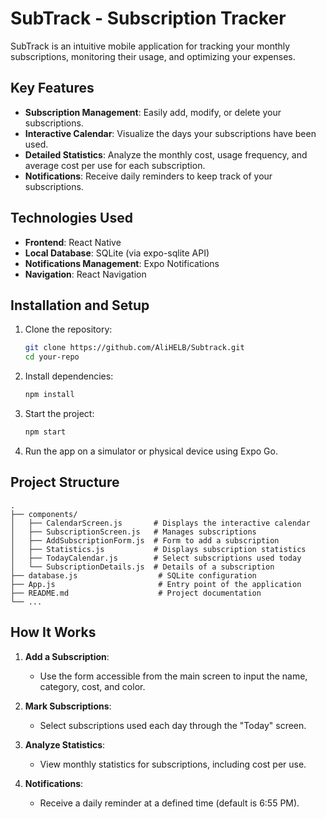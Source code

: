 # SubTrack - Subscription Tracker

SubTrack is an intuitive mobile application for tracking your monthly subscriptions, monitoring their usage, and optimizing your expenses.

## Key Features

- **Subscription Management**: Easily add, modify, or delete your subscriptions.
- **Interactive Calendar**: Visualize the days your subscriptions have been used.
- **Detailed Statistics**: Analyze the monthly cost, usage frequency, and average cost per use for each subscription.
- **Notifications**: Receive daily reminders to keep track of your subscriptions.

## Technologies Used

- **Frontend**: React Native
- **Local Database**: SQLite (via expo-sqlite API)
- **Notifications Management**: Expo Notifications
- **Navigation**: React Navigation

## Installation and Setup

1. Clone the repository:
   ```bash
   git clone https://github.com/AliHELB/Subtrack.git
   cd your-repo
   ```

2. Install dependencies:
   ```bash
   npm install
   ```

3. Start the project:
   ```bash
   npm start
   ```

4. Run the app on a simulator or physical device using Expo Go.

## Project Structure

```plaintext
.
├── components/
│   ├── CalendarScreen.js       # Displays the interactive calendar
│   ├── SubscriptionScreen.js   # Manages subscriptions
│   ├── AddSubscriptionForm.js  # Form to add a subscription
│   ├── Statistics.js           # Displays subscription statistics
│   ├── TodayCalendar.js        # Select subscriptions used today
│   └── SubscriptionDetails.js  # Details of a subscription
├── database.js                  # SQLite configuration
├── App.js                       # Entry point of the application
├── README.md                    # Project documentation
└── ...
```

## How It Works

1. **Add a Subscription**:
   - Use the form accessible from the main screen to input the name, category, cost, and color.

2. **Mark Subscriptions**:
   - Select subscriptions used each day through the "Today" screen.

3. **Analyze Statistics**:
   - View monthly statistics for subscriptions, including cost per use.

4. **Notifications**:
   - Receive a daily reminder at a defined time (default is 6:55 PM).